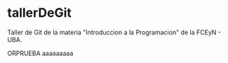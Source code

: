 # tallerDeGit

Taller de Git de la materia "Introduccion a la Programacion" de la FCEyN - UBA.

ORPRUEBA
aaaaaaaaa